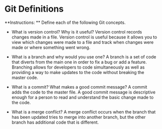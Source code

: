 # Git Definitions

**Instructions: ** Define each of the following Git concepts.

* What is version control?  Why is it useful?
Version control records changes made in a file. Version control is useful because it allows you to view which changes were made to a file and track when changes were made or where something went wrong.

* What is a branch and why would you use one?
A branch is a set of code that diverts from the main one in order to fix a bug or add a feature. Branching allows for developers to code simultaneously as well as providing a way to make updates to the code without breaking the master code.

* What is a commit? What makes a good commit message?
A commit adds the code to the master file. A good commit message is descriptive enough for a person to read and understand the basic change made to the code.

* What is a merge conflict?
A merge conflict occurs when the branch that has been updated tries to merge into another branch, but the other branch has additional code that is different.